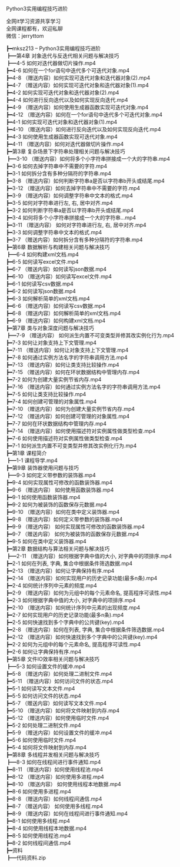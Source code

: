 Python3实用编程技巧进阶

全网it学习资源共享学习<br>全网课程都有，欢迎私聊<br>微信：jerryttom<br>

┣━mksz213 – Python3实用编程技巧进阶<br> ┣━第4章 对象迭代与反迭代相关问题与解决技巧<br> ┣━4-5 如何对迭代器做切片操作.mp4<br> ┣━4-6 如何在一个for语句中迭代多个可迭代对象.mp4<br> ┣━4-8 （赠送内容）如何实现可迭代对象和迭代器对象(2).mp4<br> ┣━4-7 （赠送内容）如何实现可迭代对象和迭代器对象(1).mp4<br> ┣━4-2 如何实现可迭代对象和迭代器对象(2).mp4<br> ┣━4-4 如何进行反向迭代以及如何实现反向迭代.mp4<br> ┣━4-9 （赠送内容）如何使用生成器函数实现可迭代对象.mp4<br> ┣━4-12 （赠送内容）如何在一个for语句中迭代多个可迭代对象.mp4<br> ┣━4-1 如何实现可迭代对象和迭代器对象(1).mp4<br> ┣━4-10 （赠送内容）如何进行反向迭代以及如何实现反向迭代.mp4<br> ┣━4-3 如何使用生成器函数实现可迭代对象.mp4<br> ┣━4-11 （赠送内容）如何对迭代器做切片操作.mp4<br> ┣━第3章 复杂场景下字符串处理相关问题与解决技巧<br> ┣━3-10 （赠送内容）如何将多个小字符串拼接成一个大的字符串.mp4<br> ┣━3-6 如何去掉字符串中不需要的字符.mp4<br> ┣━3-1 如何拆分含有多种分隔符的字符串.mp4<br> ┣━3-8 （赠送内容）如何判断字符串a是否以字符串b开头或结尾.mp4<br> ┣━3-12 （赠送内容）如何去掉字符串中不需要的字符.mp4<br> ┣━3-9 （赠送内容）如何调整字符串中文本的格式.mp4<br> ┣━3-5 如何对字符串进行左, 右, 居中对齐.mp4<br> ┣━3-2 如何判断字符串a是否以字符串b开头或结尾.mp4<br> ┣━3-4 如何将多个小字符串拼接成一个大的字符串…mp4<br> ┣━3-11 （赠送内容） 如何对字符串进行左, 右, 居中对齐.mp4<br> ┣━3-3 如何调整字符串中文本的格式.mp4<br> ┣━3-7 （赠送内容）如何拆分含有多种分隔符的字符串.mp4<br> ┣━第6章 数据解析与构建相关问题与解决技巧<br> ┣━6-4 如何构建xml文档.mp4<br> ┣━6-5 如何读写excel文件.mp4<br> ┣━6-7 （赠送内容）如何读写json数据.mp4<br> ┣━6-10 （赠送内容）如何读写excel文件.mp4<br> ┣━6-1 如何读写csv数据.mp4<br> ┣━6-2 如何读写json数据.mp4<br> ┣━6-3 如何解析简单的xml文档.mp4<br> ┣━6-6 （赠送内容）如何读写csv数据.mp4<br> ┣━6-8 （赠送内容）如何解析简单的xml文档.mp4<br> ┣━6-9 （赠送内容）如何构建xml文档.mp4<br> ┣━第7章 类与对象深度问题与解决技巧<br> ┣━7-9 （赠送内容） 如何派生内置不可变类型并修其改实例化行为.mp4<br> ┣━7-3 如何让对象支持上下文管理.mp4<br> ┣━7-11 （赠送内容）如何让对象支持上下文管理.mp4<br> ┣━7-8 如何通过实例方法名字的字符串调用方法.mp4<br> ┣━7-13 （赠送内容）如何让类支持比较操作.mp4<br> ┣━7-15 （赠送内容）如何在环状数据结构中管理内存.mp4<br> ┣━7-2 如何为创建大量实例节省内存.mp4<br> ┣━7-16 （赠送内容）如何通过实例方法名字的字符串调用方法.mp4<br> ┣━7-5 如何让类支持比较操作.mp4<br> ┣━7-4 如何创建可管理的对象属性.mp4<br> ┣━7-10 （赠送内容）如何为创建大量实例节省内存.mp4<br> ┣━7-12 （赠送内容）如何创建可管理的对象属性.mp4<br> ┣━7-7 如何在环状数据结构中管理内存.mp4<br> ┣━7-14 （赠送内容）如何使用描述符对实例属性做类型检查.mp4<br> ┣━7-6 如何使用描述符对实例属性做类型检查.mp4<br> ┣━7-1 如何派生内置不可变类型并修其改实例化行为.mp4<br> ┣━第1章 课程简介<br> ┣━1-1 课程导学.mp4<br> ┣━第9章 装饰器使用问题与技巧<br> ┣━9-3 如何定义带参数的装饰器.mp4<br> ┣━9-4 如何实现属性可修改的函数装饰器.mp4<br> ┣━9-6 （赠送内容） 如何使用函数装饰器.mp4<br> ┣━9-1 如何使用函数装饰器.mp4<br> ┣━9-2 如何为被装饰的函数保存元数据.mp4<br> ┣━9-10 （赠送内容）如何在类中定义装饰器.mp4<br> ┣━9-8 （赠送内容）如何定义带参数的装饰器.mp4<br> ┣━9-9 （赠送内容） 如何实现属性可修改的函数装饰器.mp4<br> ┣━9-7 （赠送内容） 如何为被装饰的函数保存元数据.mp4<br> ┣━9-5 如何在类中定义装饰器.mp4<br> ┣━第2章 数据结构与算法相关问题与解决技巧<br> ┣━2-11 （赠送内容）如何根据字典中值的大小, 对字典中的项排序.mp4<br> ┣━2-1 如何在列表, 字典, 集合中根据条件筛选数据.mp4<br> ┣━2-13 （赠送内容）如何让字典保持有序.mp4<br> ┣━2-14 （赠送内容）如何实现用户的历史记录功能(最多n条).mp4<br> ┣━2-4 如何统计序列中元素的频度.mp4<br> ┣━2-9 （赠送内容）如何为元组中的每个元素命名, 提高程序可读性.mp4<br> ┣━2-3 如何根据字典中值的大小, 对字典中的项排序.mp4<br> ┣━2-10 （赠送内容）如何统计序列中元素的出现频度.mp4<br> ┣━2-7 如何实现用户的历史记录功能(最多n条).mp4<br> ┣━2-5 如何快速找到多个字典中的公共键(key).mp4<br> ┣━2-8 （赠送内容）如何在列表, 字典, 集合中根据条件筛选数据.mp4<br> ┣━2-12 （赠送内容）如何快速找到多个字典中的公共键(key).mp4<br> ┣━2-2 如何为元组中的每个元素命名, 提高程序可读性.mp4<br> ┣━2-6 如何让字典保持有序.mp4<br> ┣━第5章 文件IO效率相关问题与解决技巧<br> ┣━5-3 如何设置文件的缓冲.mp4<br> ┣━5-8 （赠送内容）如何处理二进制文件.mp4<br> ┣━5-11 （赠送内容）如何访问文件的状态.mp4<br> ┣━5-1 如何读写文本文件.mp4<br> ┣━5-5 如何访问文件的状态.mp4<br> ┣━5-7 （赠送内容）如何读写文本文件.mp4<br> ┣━5-10 （赠送内容）如何将文件映射到内存.mp4<br> ┣━5-12 （赠送内容）如何使用临时文件.mp4<br> ┣━5-2 如何处理二进制文件.mp4<br> ┣━5-9 （赠送内容）如何设置文件的缓冲.mp4<br> ┣━5-6 如何使用临时文件.mp4<br> ┣━5-4 如何将文件映射到内存.mp4<br> ┣━第8章 多线程并发相关问题与解决技巧<br> ┣━8-3 如何在线程间进行事件通知.mp4<br> ┣━8-11 （赠送内容）如何使用线程池.mp4<br> ┣━8-12 （赠送内容）如何使用多进程.mp4<br> ┣━8-10 （赠送内容） 如何使用线程本地数据.mp4<br> ┣━8-6 如何使用多进程.mp4<br> ┣━8-8 （赠送内容）如何线程间通信.mp4<br> ┣━8-7 （赠送内容） 如何使用多线程.mp4<br> ┣━8-9 （赠送内容）如何在线程间进行事件通知.mp4<br> ┣━8-1 如何使用多线程.mp4<br> ┣━8-4 如何使用线程本地数据.mp4<br> ┣━8-5 如何使用线程池.mp4<br> ┣━8-2 如何线程间通信.mp4<br> ┣━资料<br> ┣━代码资料.zip